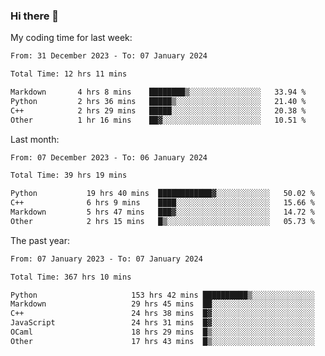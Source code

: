 ### Hi there 👋

My coding time for last week:

<!--START_SECTION:week-->

```txt
From: 31 December 2023 - To: 07 January 2024

Total Time: 12 hrs 11 mins

Markdown       4 hrs 8 mins    ████████▒░░░░░░░░░░░░░░░░   33.94 %
Python         2 hrs 36 mins   █████▒░░░░░░░░░░░░░░░░░░░   21.40 %
C++            2 hrs 29 mins   █████░░░░░░░░░░░░░░░░░░░░   20.38 %
Other          1 hr 16 mins    ██▓░░░░░░░░░░░░░░░░░░░░░░   10.51 %
```

<!--END_SECTION:week-->

Last month:

<!--START_SECTION:month-->

```txt
From: 07 December 2023 - To: 06 January 2024

Total Time: 39 hrs 19 mins

Python           19 hrs 40 mins  ████████████▓░░░░░░░░░░░░   50.02 %
C++              6 hrs 9 mins    ████░░░░░░░░░░░░░░░░░░░░░   15.66 %
Markdown         5 hrs 47 mins   ███▓░░░░░░░░░░░░░░░░░░░░░   14.72 %
Other            2 hrs 15 mins   █▒░░░░░░░░░░░░░░░░░░░░░░░   05.73 %
```

<!--END_SECTION:month-->

The past year:

<!--START_SECTION:year-->

```txt
From: 07 January 2023 - To: 07 January 2024

Total Time: 367 hrs 10 mins

Python                     153 hrs 42 mins ██████████▒░░░░░░░░░░░░░░   41.86 %
Markdown                   29 hrs 45 mins  ██░░░░░░░░░░░░░░░░░░░░░░░   08.10 %
C++                        24 hrs 38 mins  █▓░░░░░░░░░░░░░░░░░░░░░░░   06.71 %
JavaScript                 24 hrs 31 mins  █▓░░░░░░░░░░░░░░░░░░░░░░░   06.68 %
OCaml                      18 hrs 29 mins  █▒░░░░░░░░░░░░░░░░░░░░░░░   05.04 %
Other                      17 hrs 43 mins  █▒░░░░░░░░░░░░░░░░░░░░░░░   04.83 %
```

<!--END_SECTION:year-->

